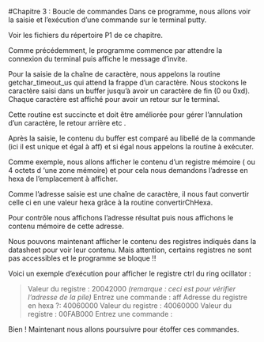 #Chapitre 3 :  Boucle de commandes
Dans ce programme, nous allons voir la saisie et l’exécution d’une commande sur le terminal putty.

Voir les fichiers du répertoire P1 de ce chapitre. 

Comme précédemment, le programme commence par attendre la connexion du terminal puis affiche le message d’invite.

Pour la saisie de la chaîne de caractère, nous appelons la routine getchar_timeout_us qui attend la frappe d’un caractère. Nous stockons le caractère saisi dans un buffer jusqu’à avoir un caractère de fin (0 ou 0xd). Chaque caractère est affiché pour avoir un retour sur le terminal.

Cette routine est succincte et doit être améliorée pour gérer l’annulation d’un caractère, le retour arrière etc .

Après la saisie, le contenu du buffer est comparé au libellé de la commande (ici il est unique et égal à aff) et si égal nous appelons la routine à exécuter. 

Comme exemple, nous allons afficher le contenu d’un registre mémoire ( ou 4 octets d ‘une zone mémoire) et pour cela nous demandons l’adresse en hexa de l’emplacement à afficher. 

Comme l’adresse saisie est une chaîne de caractère, il nous faut convertir celle ci en une valeur hexa grâce à la routine convertirChHexa.

Pour contrôle nous affichons l’adresse résultat puis nous affichons le contenu mémoire de cette adresse. 

Nous pouvons maintenant afficher le contenu des registres indiqués dans la datasheet pour voir leur contenu. Mais attention, certains registres ne sont pas accessibles et le programme se bloque !!

Voici un exemple d’exécution pour afficher le registre ctrl du ring ocillator :


>Valeur du registre : 20042000     *(remarque : ceci est pour vérifier l’adresse de la pile)*
>Entrez une commande :
>aff
>Adresse du registre en hexa ?:
>40060000
>Valeur du registre : 40060000
>Valeur du registre : 00FAB000
>Entrez une commande :


Bien ! Maintenant nous allons poursuivre pour étoffer ces commandes.
